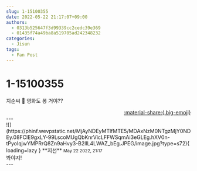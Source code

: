 ```yaml
---
slug: 1-15100355
date: 2022-05-22 21:17:07+09:00
authors:
  - 0313b525647f3d99339cc2cedc39e369
  - 01435f74a49ba8a519705ad242348232
categories:
  - Jisun
tags:
  - Fan Post
---
```


# 1-15100355

<div class="post-container" markdown="1">
<div class="content-container md-sidebar__scrollwrap" markdown="1">

지순씨 🦕 영화도 봉 거야??

</div>
</div>

<div style="text-align: right;" markdown="1">
<a href="https://weverse.io/fromis9/fanpost/1-15100355" style="text-align: right;">:material-share:{.big-emoji}</a>
</div>
---

<div class="comments-container md-sidebar__scrollwrap" markdown="1">
<div class="comment" markdown="1">
<div class='id-container' markdown="1">
![](https://phinf.wevpstatic.net/MjAyNDEyMTlfMTE5/MDAxNzM0NTgzMjY0NDEy.08FClE9gxLY-99LscoMUgQbKnrVicLFFWSqmAi3eGLEg.hXV0n-tPyoIqjwYMPRrQ8Zn9aHvy3-B2llL4LWAZ_bEg.JPEG/image.jpg?type=s72){ loading=lazy }
**<span class="artist">지선</span>** <small>May 22 2022, 21:17</small><br>
</div>
<div class='comment-body' markdown="1">
봐야지!
</div>
</div>
</div>
---
